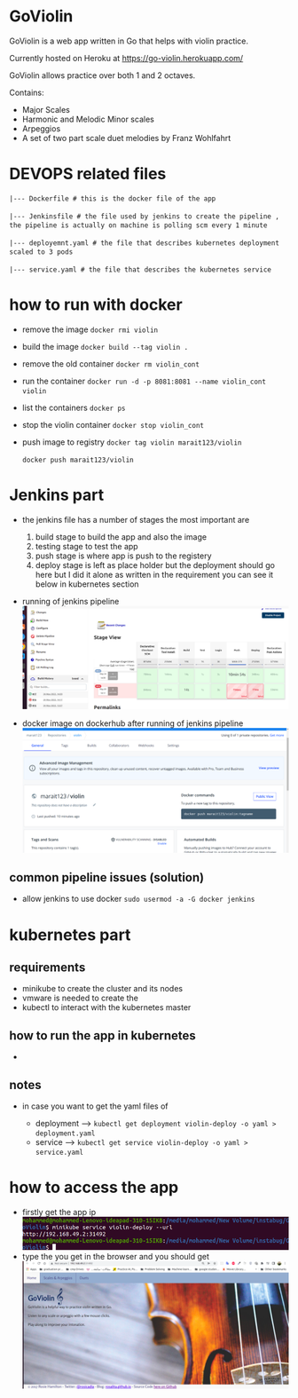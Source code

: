 # GoViolin

GoViolin is a web app written in Go that helps with violin practice.

Currently hosted on Heroku at https://go-violin.herokuapp.com/

GoViolin allows practice over both 1 and 2 octaves.

Contains:
* Major Scales
* Harmonic and Melodic Minor scales
* Arpeggios
* A set of two part scale duet melodies by Franz Wohlfahrt

# DEVOPS related files
    |--- Dockerfile # this is the docker file of the app

    |--- Jenkinsfile # the file used by jenkins to create the pipeline , the pipeline is actually on machine is polling scm every 1 minute

    |--- deployemnt.yaml # the file that describes kubernetes deployment scaled to 3 pods

    |--- service.yaml # the file that describes the kubernetes service 

# how to run with docker
- remove the image
`docker rmi violin`
- build the image
`docker build --tag violin .`
- remove the old container
`docker rm violin_cont`
- run the container
`docker run -d -p 8081:8081 --name violin_cont  violin`

- list the containers
`docker ps`

- stop the violin container
`docker stop violin_cont`

- push image to registry
    `docker tag violin marait123/violin`

    `docker push marait123/violin`

# Jenkins part
- the jenkins file has a number of stages the most important are
    1. build stage to build the app and also the image
    2. testing stage to test the app
    3. push stage is where app is push to the registery 
    4. deploy stage is left as place holder but the deployment should go here but I did it alone as written in the requirement you can see it below in kubernetes section
    
- running of jenkins pipeline
![jenkins-pipe](./images/jenkins-stages.png)
- docker image on dockerhub after running of jenkins pipeline
![jenkins-docker-hub](./images/dockerhub-violin.png)

## common pipeline issues (solution)
- allow jenkins to use docker
`sudo usermod -a -G docker jenkins`



# kubernetes part
## requirements
- minikube to create the cluster and its nodes
- vmware is needed to create the 
- kubectl to interact with the kubernetes master
## how to run the app in kubernetes
- 

## notes
- in case you want to  get the yaml files of
    
    - deployment --> `kubectl get deployment violin-deploy -o yaml > deployment.yaml`
    - service --> `kubectl get service violin-deploy -o yaml > service.yaml`


# how to access the app
- firstly get the app ip
![app-ip-minikube](./images/app-ip.png)
- type the you get in the browser and you should get 
![app-main-page](./images/app-main-page.png)